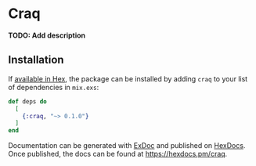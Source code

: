# Craq

**TODO: Add description**

## Installation

If [available in Hex](https://hex.pm/docs/publish), the package can be installed
by adding `craq` to your list of dependencies in `mix.exs`:

```elixir
def deps do
  [
    {:craq, "~> 0.1.0"}
  ]
end
```

Documentation can be generated with [ExDoc](https://github.com/elixir-lang/ex_doc)
and published on [HexDocs](https://hexdocs.pm). Once published, the docs can
be found at <https://hexdocs.pm/craq>.

